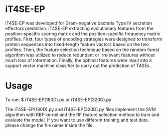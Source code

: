 iT4SE-EP
=========================
iT4SE-EP was developed for Gram-negative bacteria Type IV secretion effectors prediction. iT4SE-EP extracting evolutionary features from the position-specific scoring matrix and the position-specific frequency matrix profiles. First, four types of encoding strategies were designed to transform protein sequences into fixed-length feature vectors based on the two profiles. Then, the feature selection technique based on the random forest algorithm was utilized to reduce redundant or irrelevant features without much loss of information. Finally, the optimal features were input into a support vector machine classifier to carry out the prediction of T4SEs.

Usage
=========================
To run: $ iT4SE-EP(180D).py or iT4SE-EP(320D).py

The iT4SE-EP(180D).py and iT4SE-EP(320D).py files implement the SVM algorithm with RBF kernel and the RF feature selection method to train and evaluate the model. If you want to use different training and test data, please change the file name inside the file.
